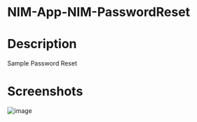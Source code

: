 # NIM-App-NIM-PasswordReset

# Description
Sample Password Reset 

    
# Screenshots
![image](https://github.com/Tools4ever-NIM/NIM-App-PasswordReset/assets/24281600/4e495a59-456b-46bf-9a9a-e36f20370435)
